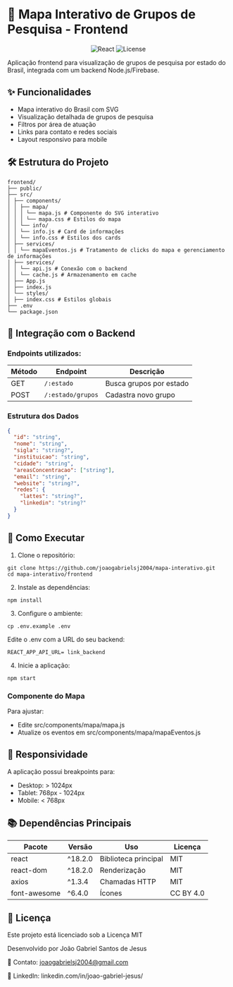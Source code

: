# 📍 Mapa Interativo de Grupos de Pesquisa - Frontend

<div align="center">
  <img src="https://img.shields.io/badge/react-18.2.0-blue" alt="React">
  <img src="https://img.shields.io/badge/license-MIT-green" alt="License">
</div>

Aplicação frontend para visualização de grupos de pesquisa por estado do Brasil, integrada com um backend Node.js/Firebase.



## ✨ Funcionalidades
- Mapa interativo do Brasil com SVG
- Visualização detalhada de grupos de pesquisa
- Filtros por área de atuação
- Links para contato e redes sociais
- Layout responsivo para mobile

## 🛠 Estrutura do Projeto

```
frontend/
├── public/
├── src/
│ ├── components/
│ │ ├── mapa/
│ │ │ └── mapa.js # Componente do SVG interativo
│ │ │ └── mapa.css # Estilos do mapa
│ │ └── info/
│ │ └── info.js # Card de informações
│ │ └── info.css # Estilos dos cards
│ ├── services/
│ │ └── mapaEventos.js # Tratamento de clicks do mapa e gerenciamento de informações
│ ├── services/
│ │ └── api.js # Conexão com o backend
│ │ └── cache.js # Armazenamento em cache
│ ├── App.js
│ ├── index.js
│ └── styles/
│ ├── index.css # Estilos globais
├── .env
└── package.json
```


## 🔌 Integração com o Backend

### Endpoints utilizados:

| Método | Endpoint           | Descrição               |
|--------|--------------------|-------------------------|
| GET    | `/:estado`         | Busca grupos por estado |
| POST   | `/:estado/grupos`  | Cadastra novo grupo     |

### Estrutura dos Dados

```json
{
  "id": "string",
  "nome": "string",
  "sigla": "string?",
  "instituicao": "string",
  "cidade": "string",
  "areasConcentracao": ["string"],
  "email": "string",
  "website": "string?",
  "redes": {
    "lattes": "string?",
    "linkedin": "string?"
  }
}
```

## 🚀 Como Executar

1. Clone o repositório:
```
git clone https://github.com/joaogabrielsj2004/mapa-interativo.git
cd mapa-interativo/frontend
```

2. Instale as dependências:
```
npm install
```

3. Configure o ambiente:
```
cp .env.example .env
```
Edite o .env com a URL do seu backend:
```
REACT_APP_API_URL= link_backend
```

4. Inicie a aplicação:
```
npm start
```

### Componente do Mapa
Para ajustar:
- Edite src/components/mapa/mapa.js
- Atualize os eventos em src/components/mapa/mapaEventos.js

## 📱 Responsividade
A aplicação possui breakpoints para:
- Desktop: > 1024px
- Tablet: 768px - 1024px
- Mobile: < 768px

## 📚 Dependências Principais

| Pacote       | Versão   | Uso                   | Licença    |
|--------------|----------|-----------------------|------------|
| react        | ^18.2.0  | Biblioteca principal  | MIT        |
| react-dom    | ^18.2.0  | Renderização          | MIT        |
| axios        | ^1.3.4   | Chamadas HTTP         | MIT        |
| font-awesome | ^6.4.0   | Ícones                | CC BY 4.0  |

## 📄 Licença
Este projeto está licenciado sob a Licença MIT

Desenvolvido por João Gabriel Santos de Jesus

📧 Contato: joaogabrielsj2004@gmail.com

🔗 LinkedIn: linkedin.com/in/joao-gabriel-jesus/

